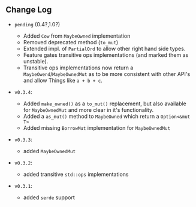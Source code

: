 
## Change Log

- `pending` (0.4?,1.0?)
  - Added `Cow` from `MaybeOwned` implementation
  - Removed deprecated method (`to_mut`)
  - Extended impl. of `PartialOrd` to allow other
    right hand side types.
  - Feature gates transitive ops implementations
    (and marked them as unstable).
  - Transitive ops implementations now return a
    `MaybeOwend`/`MaybeOwnedMut` as to be more
    consistent with other API's and allow Things
    like `a + b + c`.

- `v0.3.4`:
  - Added `make_owned()` as a `to_mut()` replacement,
    but also available for `MaybeOwnedMut` and more
    clear in it's functionality.
  - Added a `as_mut()` method to `MaybeOwned` which
    return a `Option<&mut T>`
  - Added missing `BorrowMut` implementation
    for `MaybeOwnedMut`


- `v0.3.3`:
  - added `MaybeOwnedMut`

- `v0.3.2`:
  - added transitive `std::ops` implementations

- `v0.3.1`:
  - added `serde` support

